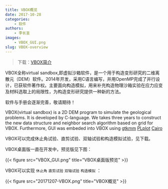 ```yaml
---
title: VBOX概览
date: 2017-10-28
categories:
    - 软件
authors:
    - 李长圣
images:
    - VBOX_GUI.png
slug: VBOX-overview
---
```


> 下载：[VBOX简介](VBOX-overview.pdf)

VBOX全称virtual sandbox,即虚拟沙箱软件，是一个用于构造变形研究的二维离散元（DEM）软件。2014年开发，采用C语言编写，并用OpenMP完成了并行设计，已获软件著作权。主要面向构造模拟，用来补充构造物理沙箱实验在应力应变及材料选取上的局限性，为构造变形研究提供一种新的方法。

软件与手册会逐渐完善，敬请期待！


VBOX(virtual sandbox) is a 2D DEM program to simulate the geological problems. It is developed by C-language. We takes  three years  to construct the new data structure and neighbor search algorithm based on grid for VBOX. Furthermore, GUI was embeded into VBOX using [gtkmm](https://www.gtkmm.org/) [PLplot](http://plplot.sourceforge.net/) [Cairo](https://www.cairographics.org/)


VBOX可以完成休止角试验、直剪试验、双轴试验和构造模拟试验，见下载。

VBOX桌面版一直在开发中，预览版见下图：

{{< figure src="VBOX_GUI.png" title="VBOX桌面版预览" >}}

VBOX可以实现 ``休止角`` ``直剪试验`` ``双轴试验`` ``构造模拟`` ：

{{< figure src="20171207-VBOX.png" title="VBOX概览" >}}

